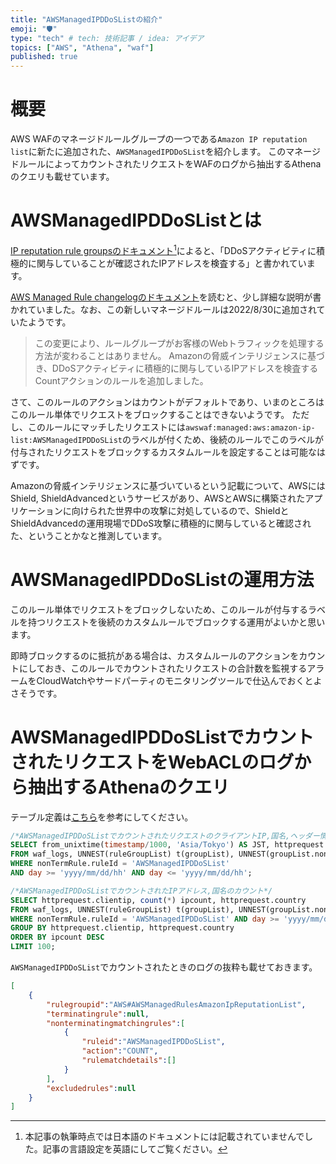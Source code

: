 ```yaml
---
title: "AWSManagedIPDDoSListの紹介"
emoji: "🛡️"
type: "tech" # tech: 技術記事 / idea: アイデア
topics: ["AWS", "Athena", "waf"]
published: true
---
```

# 概要
AWS WAFのマネージドルールグループの一つである`Amazon IP reputation list`に新たに追加された、`AWSManagedIPDDoSList`を紹介します。
このマネージドルールによってカウントされたリクエストをWAFのログから抽出するAthenaのクエリも載せています。

# AWSManagedIPDDoSListとは
[IP reputation rule groupsのドキュメント](https://docs.aws.amazon.com/waf/latest/developerguide/aws-managed-rule-groups-ip-rep.html)[^1]によると、「DDoSアクティビティに積極的に関与していることが確認されたIPアドレスを検査する」と書かれています。

[AWS Managed Rule changelogのドキュメント](https://docs.aws.amazon.com/waf/latest/developerguide/aws-managed-rule-groups-changelog.html)を読むと、少し詳細な説明が書かれていました。なお、この新しいマネージドルールは2022/8/30に追加されていたようです。

>この変更により、ルールグループがお客様のWebトラフィックを処理する方法が変わることはありません。
>Amazonの脅威インテリジェンスに基づき、DDoSアクティビティに積極的に関与しているIPアドレスを検査するCountアクションのルールを追加しました。

さて、このルールのアクションはカウントがデフォルトであり、いまのところはこのルール単体でリクエストをブロックすることはできないようです。
ただし、このルールにマッチしたリクエストには`awswaf:managed:aws:amazon-ip-list:AWSManagedIPDDoSList`のラベルが付くため、後続のルールでこのラベルが付与されたリクエストをブロックするカスタムルールを設定することは可能なはずです。

Amazonの脅威インテリジェンスに基づいているという記載について、AWSにはShield, ShieldAdvancedというサービスがあり、AWSとAWSに構築されたアプリケーションに向けられた世界中の攻撃に対処しているので、ShieldとShieldAdvancedの運用現場でDDoS攻撃に積極的に関与していると確認された、ということかなと推測しています。

# AWSManagedIPDDoSListの運用方法
このルール単体でリクエストをブロックしないため、このルールが付与するラベルを持つリクエストを後続のカスタムルールでブロックする運用がよいかと思います。

即時ブロックするのに抵抗がある場合は、カスタムルールのアクションをカウントにしておき、このルールでカウントされたリクエストの合計数を監視するアラームをCloudWatchやサードパーティのモニタリングツールで仕込んでおくとよさそうです。

# AWSManagedIPDDoSListでカウントされたリクエストをWebACLのログから抽出するAthenaのクエリ
テーブル定義は[こちら](https://zenn.dev/datahaikuninja/articles/select-waf-log-counted-by-managed-rule)を参考にしてください。

```sql
/*AWSManagedIPDDoSListでカウントされたリクエストのクライアントIP,国名,ヘッダー情報を取得する*/
SELECT from_unixtime(timestamp/1000, 'Asia/Tokyo') AS JST, httprequest.clientip, httprequest.country, httprequest.headers
FROM waf_logs, UNNEST(ruleGroupList) t(groupList), UNNEST(groupList.nonTerminatingMatchingRules) t(nonTermRule)
WHERE nonTermRule.ruleId = 'AWSManagedIPDDoSList'
AND day >= 'yyyy/mm/dd/hh' AND day <= 'yyyy/mm/dd/hh';

/*AWSManagedIPDDoSListでカウントされたIPアドレス,国名のカウント*/
SELECT httprequest.clientip, count(*) ipcount, httprequest.country
FROM waf_logs, UNNEST(ruleGroupList) t(groupList), UNNEST(groupList.nonTerminatingMatchingRules) t(nonTermRule)
WHERE nonTermRule.ruleId = 'AWSManagedIPDDoSList' AND day >= 'yyyy/mm/dd/hh' AND day <= 'yyyy/mm/dd/hh'
GROUP BY httprequest.clientip, httprequest.country
ORDER BY ipcount DESC
LIMIT 100;
```

`AWSManagedIPDDoSList`でカウントされたときのログの抜粋も載せておきます。
```json
[
    {
        "rulegroupid":"AWS#AWSManagedRulesAmazonIpReputationList",
        "terminatingrule":null,
        "nonterminatingmatchingrules":[
            {
                "ruleid":"AWSManagedIPDDoSList",
                "action":"COUNT",
                "rulematchdetails":[]
            }
        ],
        "excludedrules":null
    }
]
```

[^1]: 本記事の執筆時点では日本語のドキュメントには記載されていませんでした。記事の言語設定を英語にしてご覧ください。